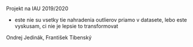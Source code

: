 Projekt na IAU 2019/2020

- este nie su vsetky tie nahradenia outlierov priamo v datasete, lebo este vyskusam, ci nie je lepsie to transformovat


Ondrej Jedinák, František Tibenský
